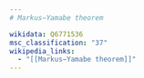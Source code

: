```yaml
---
# Markus−Yamabe theorem

wikidata: Q6771536
msc_classification: "37"
wikipedia_links:
  - "[[Markus−Yamabe theorem]]"
---
```

